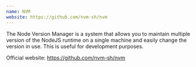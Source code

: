 ```yaml
---
name: NVM
website: https://github.com/nvm-sh/nvm
---
```

The Node Version Manager is a system that allows you to maintain multiple version of the NodeJS runtime on a single machine and easily change the version in use.
This is useful for development purposes.

Official website: https://github.com/nvm-sh/nvm
